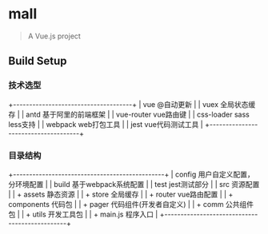 # mall

> A Vue.js project

## Build Setup

### 技术选型
+-------------------------------------+
| vue          @自动更新                |
| vuex         全局状态缓存              |
| antd         基于阿里的前端框架         |
| vue-router   vue路由键                |
| css-loader   sass less支持            |
| webpack      web打包工具              |
| jest         vue代码测试工具           |
+-------------------------------------+

### 目录结构
+-----------------------------------------------+
| config                用户自定义配置，分环境配置   |
| build                 基于webpack系统配置       |
| test                  jest测试部分              |
| src                   资源配置                  |
|   + assets            静态资源                  |
|   + store             全局缓存                  |
|   + router            vue路由配置               |
|   + components        代码包                   |
|       + pager         代码组件(开发者自定义)      |
|       + comm          公共组件包                |
|   + utils             开发工具包                |
|   + main.js           程序入口                  |
+-----------------------------------------------+
